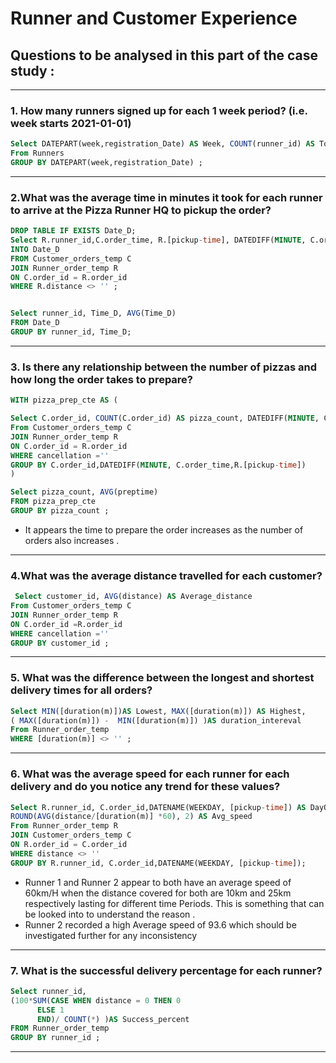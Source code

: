 # Runner and Customer Experience 
## Questions to be analysed in this part of the case study :

***
### 1. How many runners signed up for each 1 week period? (i.e. week starts 2021-01-01)

```sql
Select DATEPART(week,registration_Date) AS Week, COUNT(runner_id) AS Total_runners
From Runners
GROUP BY DATEPART(week,registration_Date) ;
```
***

### 2.What was the average time in minutes it took for each runner to arrive at the Pizza Runner HQ to pickup the order?

``` sql
DROP TABLE IF EXISTS Date_D;
Select R.runner_id,C.order_time, R.[pickup-time], DATEDIFF(MINUTE, C.order_time, R.[pickup-time]) AS Time_D
INTO Date_D
FROM Customer_orders_temp C
JOIN Runner_order_temp R
ON C.order_id = R.order_id
WHERE R.distance <> '' ;


Select runner_id, Time_D, AVG(Time_D)
FROM Date_D 
GROUP BY runner_id, Time_D;
```
***

### 3. Is there any relationship between the number of pizzas and how long the order takes to prepare?

``` sql
WITH pizza_prep_cte AS (

Select C.order_id, COUNT(C.order_id) AS pizza_count, DATEDIFF(MINUTE, C.order_time,R.[pickup-time]) AS preptime
From Customer_orders_temp C
JOIN Runner_order_temp R
ON C.order_id = R.order_id
WHERE cancellation =''
GROUP BY C.order_id,DATEDIFF(MINUTE, C.order_time,R.[pickup-time]) 
)

Select pizza_count, AVG(preptime)
FROM pizza_prep_cte
GROUP BY pizza_count ;
```
- It appears the time to prepare the order increases as the number of orders also increases .
***


### 4.What was the average distance travelled for each customer?

``` sql
 Select customer_id, AVG(distance) AS Average_distance
From Customer_orders_temp C
JOIN Runner_order_temp R
ON C.order_id =R.order_id
WHERE cancellation =''
GROUP BY customer_id ;

```
***


### 5. What was the difference between the longest and shortest delivery times for all orders?

``` sql
Select MIN([duration(m)])AS Lowest, MAX([duration(m)]) AS Highest,
( MAX([duration(m)]) -  MIN([duration(m)]) )AS duration_intereval
From Runner_order_temp  
WHERE [duration(m)] <> '' ;

````
***


### 6. What was the average speed for each runner for each delivery and do you notice any trend for these values?
```sql
Select R.runner_id, C.order_id,DATENAME(WEEKDAY, [pickup-time]) AS DayOFWeek,
ROUND(AVG(distance/[duration(m)] *60), 2) AS Avg_speed
From Runner_order_temp R
JOIN Customer_orders_temp C
ON R.order_id = C.order_id
WHERE distance <> '' 
GROUP BY R.runner_id, C.order_id,DATENAME(WEEKDAY, [pickup-time]);
```
- Runner 1 and Runner 2 appear to both have an average speed of 60km/H when the distance covered for both are 10km 
 and 25km respectively lasting for different time Periods. This is something that can be looked into to understand
 the reason .
- Runner 2 recorded a high Average speed of 93.6 which should be investigated further for any inconsistency

***


### 7. What is the successful delivery percentage for each runner?
``` sql
Select runner_id, 
(100*SUM(CASE WHEN distance = 0 THEN 0
	  ELSE 1
	  END)/ COUNT(*) )AS Success_percent
FROM Runner_order_temp 
GROUP BY runner_id ;
```
***
